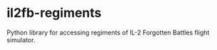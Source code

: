 # il2fb-regiments
Python library for accessing regiments of IL-2 Forgotten Battles flight simulator.
